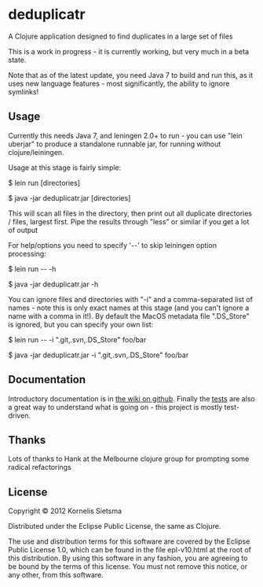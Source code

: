 # deduplicatr

A Clojure application designed to find duplicates in a large set of files

This is a work in progress - it is currently working, but very much in a beta state.

Note that as of the latest update, you need Java 7 to build and run this, as it uses new language features - most significantly, the ability to ignore symlinks!

## Usage

Currently this needs Java 7, and leningen 2.0+ to run - you can use "lein uberjar" to produce a standalone runnable jar, for running without clojure/leiningen.

Usage at this stage is fairly simple:

$ lein run [directories]

$ java -jar deduplicatr.jar [directories]

This will scan all files in the directory, then print out all duplicate directories / files, largest first.  Pipe the results through "less" or similar if you get a lot of output

For help/options you need to specify '--' to skip leiningen option processing:

$ lein run -- -h

$ java -jar deduplicatr.jar -h

You can ignore files and directories with "-i" and a comma-separated list of names - note this is only exact names at this stage (and you can't ignore a name with a comma in it!).  By default the MacOS metadata file ".DS_Store" is ignored, but you can specify your own list:

$ lein run -- -i ".git,.svn,.DS_Store" foo/bar

$ java -jar deduplicatr.jar -i ".git,.svn,.DS_Store" foo/bar

## Documentation
Introductory documentation is in [the wiki on github](https://github.com/kornysietsma/deduplicatr/wiki).
Finally the [tests](https://github.com/kornysietsma/deduplicatr/tree/master/test/deduplicatr) are also a great way to understand what is going on - this project is mostly test-driven.

## Thanks
Lots of thanks to Hank at the Melbourne clojure group for prompting some radical refactorings

## License

Copyright © 2012 Kornelis Sietsma

Distributed under the Eclipse Public License, the same as Clojure.

The use and distribution terms for this software are covered by the Eclipse Public License 1.0, which can be found in the file epl-v10.html at the root of this distribution. By using this software in any fashion, you are agreeing to be bound by the terms of this license. You must not remove this notice, or any other, from this software.
